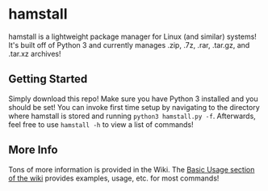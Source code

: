 # hamstall
hamstall is a lightweight package manager for Linux (and similar) systems! It's built off of Python 3 and currently manages .zip, .7z, .rar, .tar.gz, and .tar.xz archives!

## Getting Started
Simply download this repo! Make sure you have Python 3 installed and you should be set! You can invoke first time setup by navigating to the directory where hamstall is stored and running ```python3 hamstall.py -f```. Afterwards, feel free to use ```hamstall -h``` to view a list of commands!

## More Info
Tons of more information is provided in the Wiki. The [Basic Usage section of the wiki](https://github.com/hammy3502/hamstall/wiki/Basic-Usage) provides examples, usage, etc. for most commands!

